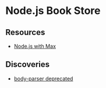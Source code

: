 # Node.js Book Store

## Resources
- [Node.js with Max](https://www.udemy.com/course/nodejs-the-complete-guide)

## Discoveries
- [body-parser deprecated](https://stackoverflow.com/questions/24330014/bodyparser-is-deprecated-express-4)